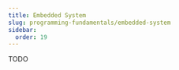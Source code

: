 ```yaml
---
title: Embedded System
slug: programming-fundamentals/embedded-system
sidebar:
  order: 19
---
```


TODO
